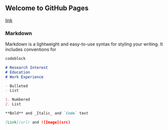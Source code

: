 ## Welcome to GitHub Pages
[link](https://jekyllrb.com/)


### Markdown

Markdown is a lightweight and easy-to-use syntax for styling your writing. It includes conventions for

```markdown
codeblock

# Research Interest
# Education
# Work Experience

- Bulleted
- List

1. Numbered
2. List

**Bold** and _Italic_ and `Code` text

[Link](url) and ![Image](src)
```

